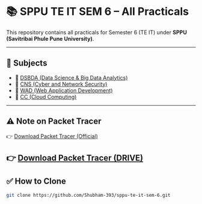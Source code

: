 # 📚 SPPU TE IT SEM 6 – All Practicals

This repository contains all practicals for Semester 6 (TE IT) under **SPPU (Savitribai Phule Pune University)**.

---

## 📁 Subjects

- 🔗 [DSBDA (Data Science & Big Data Analytics)](https://github.com/Shubham-393/sppu-te-it-sem-6/tree/main/DSBDA_LAB)
- 🔗 [CNS (Cyber and Network Security)](https://github.com/Shubham-393/sppu-te-it-sem-6/tree/main/CNS_LAB)
- 🔗 [WAD (Web Application Development)](https://github.com/Shubham-393/sppu-te-it-sem-6/tree/main/WAD_ASSIGNMENTS)
- 🔗 [CC (Cloud Computing)](https://github.com/Shubham-393/sppu-te-it-sem-6/tree/main/CLOUD_COMPUTING_LAB)

---

## ⚠️ Note on Packet Tracer


👉 [Download Packet Tracer (Official)](https://www.netacad.com/portal/resources/packet-tracer)

👉 [Download Packet Tracer (DRIVE) ](https://drive.google.com/file/d/13P4BKXefrdRjNanEsAGAwYr9MCmHoz7A/view?usp=drive_link)
---

## ✅ How to Clone

```bash
git clone https://github.com/Shubham-393/sppu-te-it-sem-6.git
